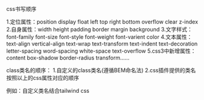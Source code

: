 css书写顺序

1.定位属性：position display float left top right bottom overflow clear z-index
2.自身属性：width height padding border margin background
3.文字样式：font-family font-size font-style font-weight font-varient color
4.文本属性：text-align vertical-align text-wrap text-transform text-indent text-decoration letter-spacing word-spacing white-space text-overflow
5.css3中新增属性：content box-shadow border-radius transform……

class类名的顺序：
1.自定义的class类名(遵循BEM命名法)
2.css插件提供的类名按照以上的css属性对应的顺序

例如：自定义类名结合tailwind css

<div class="demo-container absolute flex justify-center items-center left-10px top-12px overflow-hidden wh-full p-10px border-1px border-[#f00] m-24px bg-[#fff] text-32px text-[#0f0]"></div>
<style>
	.demo-container {
		box-shadow: 2px 0 8px 0 rgb(29 35 41 / 5%);
	}
</style>

